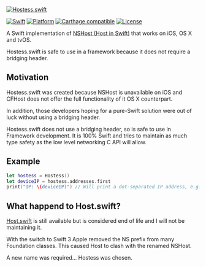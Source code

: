 [![Hostess.swift](https://github.com/rjstelling/Hostess.swift/blob/master/Resources/Hero.png)](#)

[![Swift](https://img.shields.io/badge/Swift-3.0-orange.svg?style=flat)](#)
[![Platform](https://img.shields.io/badge/Platform-iOS,%20macOS%20&amp;%20tvOS-lightgrey.svg?style=flat)](#)
[![Carthage compatible](https://img.shields.io/badge/Carthage-compatible-4BC51D.svg?style=flat)](https://github.com/Carthage/Carthage)
[![License](https://img.shields.io/github/license/mashape/apistatus.svg?maxAge=2592000)](https://github.com/rjstelling/Hostess.swift/blob/master/LICENSE)

A Swift implementation of [NSHost (Host in Swift)](https://developer.apple.com/reference/foundation/host) that works on iOS, OS X and tvOS. 

Hostess.swift is safe to use in a framework because it does not require a bridging header.

## Motivation

Hostess.swift was created because NSHost is unavailable on iOS and CFHost does not offer the full functionality of it OS X counterpart.
  					
In addition, those developers hoping for a pure-Swift solution were out of luck without using a bridging header.
  					
Hostess.swift does not use a bridging header, so is safe to use in Framework development. It is 100% Swift and tries to maintain as much type safety as the low level networking C API will allow.

## Example

``` swift
let hostess = Hostess()
let deviceIP = hostess.addresses.first
print("IP: \(deviceIP)") // Will print a dot-separated IP address, e.g: 17.24.2.55
```

## What happend to Host.swift? 

[Host.swift](https://github.com/rjstelling/Host.swift) is still available but is considered end of life and I will not be maintaining it.

With the switch to Swift 3 Apple removed the NS prefix from many Foundation classes. This caused Host to clash with the renamed NSHost.

A new name was required... Hostess was chosen. 
